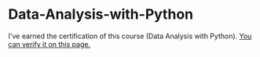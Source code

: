 # Data-Analysis-with-Python

I've earned the certification of this course (Data Analysis with Python). [You can verify it on this page.](https://www.freecodecamp.org/certification/vanastasia/data-analysis-with-python-v7)
